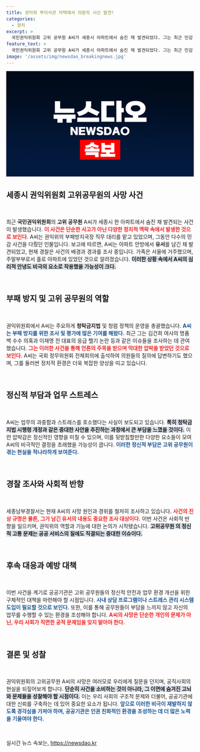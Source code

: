 ```yaml
---
title: 권익위 부이사관 자택에서 의문의 시신 발견!
categories:
  - 정치
excerpt: >
  국민권익위원회 고위 공무원 A씨가 세종시 아파트에서 숨진 채 발견되었다. 그는 최근 민감 사건을 다루며 큰 스트레스를 겪었던 것으로 알려져, 사건의 배경이 궁금증을 자아낸다.
feature_text: >
  국민권익위원회 고위 공무원 A씨가 세종시 아파트에서 숨진 채 발견되었다. 그는 최근 민감 사건을 다루며 큰 스트레스를 겪었던 것으로 알려져, 사건의 배경이 궁금증을 자아낸다.
image: '/assets/img/newsdao_breakingnews.jpg'
---
```


<p><img src="/assets/img/newsdao_breakingnews.jpg" alt="flaretime 속보" /></p>

<h2 data-ke-size="size26">세종시 권익위원회 고위공무원의 사망 사건</h2>

<p data-ke-size="size16">&nbsp;</p>

<p>최근 <strong>국민권익위원회</strong>의 <strong>고위 공무원</strong> A씨가 세종시 한 아파트에서 숨진 채 발견되는 사건이 발생했습니다. <b><span style="color: #ee2323;">이 사건은 단순한 사고가 아닌 다양한 정치적 맥락 속에서 발생한 것으로 보인다.</span></b> A씨는 권익위의 부패방지국장 직무 대리를 맡고 있었으며, 그동안 다수의 민감 사건을 다뤘던 인물입니다. 보고에 따르면, A씨는 아파트 안방에서 <strong>유서</strong>를 남긴 채 발견되었고, 현재 경찰은 사건의 배경과 경과를 조사 중입니다. 가족은 서울에 거주했으며, 주말부부로서 홀로 아파트에 있었던 것으로 알려졌습니다. <b><span style="background-color: #21538527;">이러한 상황 속에서 A씨의 심리적 안녕도 비극의 요소로 작용했을 가능성이 크다.</span></b></p>

<p data-ke-size="size16">&nbsp;</p>

<h2 data-ke-size="size26">부패 방지 및 고위 공무원의 역할</h2>

<p data-ke-size="size16">&nbsp;</p>

<p>권익위원회에서 A씨는 주요하게 <strong>청탁금지법</strong> 및 청렴 정책의 운영을 총괄했습니다. <b><span style="color: #1a5490;">A씨는 부패 방지를 위한 조사 및 평가에 많은 기여를 해왔다.</span></b> 최근 그는 김건희 여사의 명품백 수수 의혹과 이재명 전 대표의 응급 헬기 논란 등과 같은 이슈들을 조사하는 데 관여했습니다. <b><span style="color: #ee2323;">그는 이러한 사건을 통해 언론의 주목을 받으며 막대한 압박을 받았던 것으로 보인다.</span></b> A씨는 국회 정무위원회 전체회의에 출석하여 의원들의 질의에 답변하기도 했으며, 그를 둘러싼 정치적 환경은 더욱 복잡한 양상을 띠고 있습니다.</p>

<p data-ke-size="size16">&nbsp;</p>

<h2 data-ke-size="size26">정신적 부담과 업무 스트레스</h2>

<p data-ke-size="size16">&nbsp;</p>

<p>A씨는 업무의 과중함과 스트레스를 호소했다는 사실이 보도되고 있습니다. <b><span style="background-color: #21538527;">특히 청탁금지법 시행령 개정과 같은 중대한 사안을 추진하는 과정에서 큰 부담을 느꼈을 것이다.</span></b> 이런 압박감은 정신적인 영향을 미칠 수 있으며, 이를 뒷받침할만한 다양한 요소들이 모여 A씨의 비극적인 결정을 초래했을 가능성이 큽니다. <b><span style="color: #1a5490;">이러한 정신적 부담은 고위 공무원이 겪는 현실을 적나라하게 보여준다.</span></b></p>

<p data-ke-size="size16">&nbsp;</p>

<h2 data-ke-size="size26">경찰 조사와 사회적 반향</h2>

<p data-ke-size="size16">&nbsp;</p>

<p>세종남부경찰서는 현재 A씨의 사망 원인과 경위를 철저히 조사하고 있습니다. <b><span style="color: #ee2323;">사건의 진상 규명은 물론, 그가 남긴 유서의 내용도 중요한 조사 대상이다.</span></b> 이번 사건은 사회적 반향을 일으키며, 권익위의 역할과 기능에 대한 논의가 시작됐습니다. <b><span style="background-color: #21538527;">고위공무원 의 정신적 고통 문제는 공공 서비스의 질에도 직결되는 중대한 이슈이다.</span></b></p>

<p data-ke-size="size16">&nbsp;</p>

<h2 data-ke-size="size26">후속 대응과 예방 대책</h2>

<p data-ke-size="size16">&nbsp;</p>

<p>이번 사건을 계기로 공공기관은 고위 공무원들의 정신적 안전과 업무 환경 개선을 위한 구체적인 대책을 마련해야 할 시점입니다. <b><span style="color: #1a5490;">사내 상담 프로그램이나 스트레스 관리 시스템 도입이 필요할 것으로 보인다.</span></b> 또한, 이를 통해 공무원들이 부담을 느끼지 않고 자신의 업무를 수행할 수 있는 환경을 조성해야 합니다. <b><span style="color: #ee2323;">A씨의 사망은 단순한 개인의 문제가 아닌, 우리 사회가 직면한 공적 문제임을 잊지 말아야 한다.</span></b></p>

<p data-ke-size="size16">&nbsp;</p>

<h2 data-ke-size="size26">결론 및 성찰</h2>

<p data-ke-size="size16">&nbsp;</p>

<p>권익위원회의 고위공무원 A씨의 사망은 여러모로 우리에게 질문을 던지며, 공직사회의 현실을 되짚어보게 합니다. <b><span style="background-color: #21538527;">단순히 사건을 소비하는 것이 아니라, 그 이면에 숨겨진 고뇌와 문제들을 성찰해야 할 시점이다.</span></b> 이는 우리 사회의 구조적 문제와 더불어, 공공기관에 대한 신뢰를 구축하는 데 있어 중요한 요소가 됩니다. <b><span style="color: #1a5490;">앞으로 이러한 비극이 재발하지 않도록 경각심을 가져야 하며, 공공기관은 인권 친화적인 환경을 조성하는 데 더 많은 노력을 기울여야 한다.</span></b></p>

<p data-ke-size="size16">&nbsp;</p>
실시간 뉴스 속보는, <a href="https://newsdao.kr" rel="dofollow">https://newsdao.kr</a>


